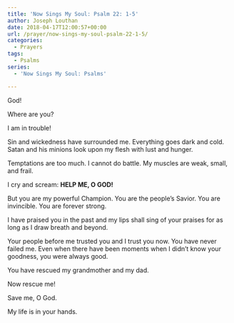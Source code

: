 ```yaml
---
title: 'Now Sings My Soul: Psalm 22: 1-5'
author: Joseph Louthan
date: 2018-04-17T12:00:57+00:00
url: /prayer/now-sings-my-soul-psalm-22-1-5/
categories:
  - Prayers
tags:
  - Psalms
series:
  - 'Now Sings My Soul: Psalms'

---
```

God!

Where are you?

I am in trouble!

Sin and wickedness have surrounded me. Everything goes dark and cold. Satan and his minions look upon my flesh with lust and hunger.

Temptations are too much. I cannot do battle. My muscles are weak, small, and frail.

I cry and scream: **HELP ME, O GOD!**

But you are my powerful Champion. You are the people’s Savior. You are invincible. You are forever strong.

I have praised you in the past and my lips shall sing of your praises for as long as I draw breath and beyond.

Your people before me trusted you and I trust you now. You have never failed me. Even when there have been moments when I didn’t know your goodness, you were always good.

You have rescued my grandmother and my dad.

Now rescue me!

Save me, O God.

My life is in your hands.
